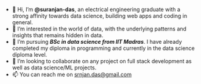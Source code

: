 - 👋 Hi, I’m <strong>@suranjan-das</strong>, an electrical engineering graduate with a strong affinity towards data science, building web apps and coding in general.
- 👀 I’m interested in the world of data, with the underlying patterns and insights that remains hidden in data.
- 🌱 I’m pursuing <strong><i>BSc in data science from IIT Madras</i></strong>. I have already completed my diploma in programming and currently in the data science diploma level.
- 💞️ I’m looking to collaborate on any project on full stack development as well as data science/ML projects.
- 📫 You can reach me on srnjan.das@gmail.com

<!---
suranjan-das/suranjan-das is a ✨ special ✨ repository because its `README.md` (this file) appears on your GitHub profile.
You can click the Preview link to take a look at your changes.
--->

